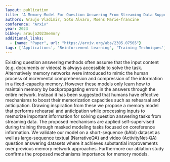 ```yaml
---
layout: publication
title: 'A Memory Model For Question Answering From Streaming Data Supported By Rehearsal And Anticipation Of Coreference Information'
authors: Araujo Vladimir, Soto Alvaro, Moens Marie-francine
conference: "Arxiv"
year: 2023
bibkey: araujo2023memory
additional_links:
  - {name: "Paper", url: "https://arxiv.org/abs/2305.07565"}
tags: ['Applications', 'Reinforcement Learning', 'Training Techniques']
---
```

Existing question answering methods often assume that the input content (e.g. documents or videos) is always accessible to solve the task. Alternatively memory networks were introduced to mimic the human process of incremental comprehension and compression of the information in a fixed-capacity memory. However these models only learn how to maintain memory by backpropagating errors in the answers through the entire network. Instead it has been suggested that humans have effective mechanisms to boost their memorization capacities such as rehearsal and anticipation. Drawing inspiration from these we propose a memory model that performs rehearsal and anticipation while processing inputs to memorize important information for solving question answering tasks from streaming data. The proposed mechanisms are applied self-supervised during training through masked modeling tasks focused on coreference information. We validate our model on a short-sequence (bAbI) dataset as well as large-sequence textual (NarrativeQA) and video (ActivityNet-QA) question answering datasets where it achieves substantial improvements over previous memory network approaches. Furthermore our ablation study confirms the proposed mechanisms importance for memory models.
